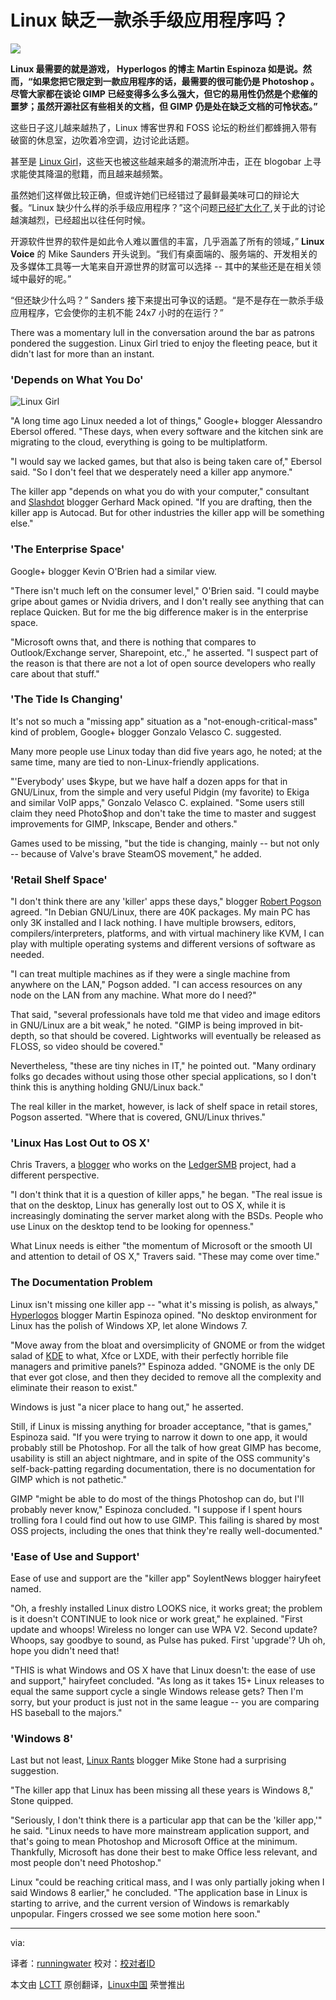 Linux 缺乏一款杀手级应用程序吗？
================================================================================
![](http://www.linuxinsider.com/images/rw302843/linux-killer-app.jpg)

**Linux 最需要的就是游戏， Hyperlogos 的博主 Martin Espinoza 如是说。然而，“如果您把它限定到一款应用程序的话，最需要的很可能仍是 Photoshop 。尽管大家都在谈论 GIMP 已经变得多么多么强大，但它的易用性仍然是个悲催的噩梦；虽然开源社区有些相关的文档，但 GIMP 仍是处在缺乏文档的可怜状态。”**

这些日子这儿越来越热了，Linux 博客世界和 FOSS 论坛的粉丝们都蜂拥入带有破窗的休息室，边吹着冷空调，边讨论此话题。

甚至是 [Linux Girl][9]，这些天也被这些越来越多的潮流所冲击，正在 blogobar 上寻求能使其降温的慰籍，而且越来越频繁。

虽然她们这样做比较正确，但或许她们已经错过了最鲜最美味可口的辩论大餐。“Linux 缺少什么样的杀手级应用程序？”这个问题[已经扩大化了][1],关于此的讨论越演越烈，已经超出以往任何时候。

开源软件世界的软件是如此令人难以置信的丰富，几乎涵盖了所有的领域，” **Linux Voice** 的 Mike Saunders 开头说到。“我们有桌面端的、服务端的、开发相关的及多媒体工具等一大笔来自开源世界的财富可以选择 -- 其中的某些还是在相关领域中最好的呢。”

“但还缺少什么吗？” Sanders 接下来提出可争议的话题。“是不是存在一款杀手级应用程序，它会使你的主机不能 24x7 小时的在运行？”

There was a momentary lull in the conversation around the bar as patrons pondered the suggestion. Linux Girl tried to enjoy the fleeting peace, but it didn't last for more than an instant.

### 'Depends on What You Do' ###

![Linux Girl](http://www.linuxinsider.com/images/article_images/linuxgirl_bg_pinkswirl_150x245.jpg)

"A long time ago Linux needed a lot of things," Google+ blogger Alessandro Ebersol offered. "These days, when every software and the kitchen sink are migrating to the cloud, everything is going to be multiplatform.

"I would say we lacked games, but that also is being taken care of," Ebersol said. "So I don't feel that we desperately need a killer app anymore."

The killer app "depends on what you do with your computer," consultant and [Slashdot][2] blogger Gerhard Mack opined. "If you are drafting, then the killer app is Autocad. But for other industries the killer app will be something else."

### 'The Enterprise Space' ###

Google+ blogger Kevin O'Brien had a similar view.

"There isn't much left on the consumer level," O'Brien said. "I could maybe gripe about games or Nvidia drivers, and I don't really see anything that can replace Quicken. But for me the big difference maker is in the enterprise space.

"Microsoft owns that, and there is nothing that compares to Outlook/Exchange server, Sharepoint, etc.," he asserted. "I suspect part of the reason is that there are not a lot of open source developers who really care about that stuff."

### 'The Tide Is Changing' ###

It's not so much a "missing app" situation as a "not-enough-critical-mass" kind of problem, Google+ blogger Gonzalo Velasco C. suggested.

Many more people use Linux today than did five years ago, he noted; at the same time, many are tied to non-Linux-friendly applications.

"'Everybody' uses $kype, but we have half a dozen apps for that in GNU/Linux, from the simple and very useful Pidgin (my favorite) to Ekiga and similar VoIP apps," Gonzalo Velasco C. explained. "Some users still claim they need Photo$hop and don't take the time to master and suggest improvements for GIMP, Inkscape, Bender and others."

Games used to be missing, "but the tide is changing, mainly -- but not only -- because of Valve's brave SteamOS movement," he added.

### 'Retail Shelf Space' ###

"I don't think there are any 'killer' apps these days," blogger [Robert Pogson][3] agreed. "In Debian GNU/Linux, there are 40K packages. My main PC has only 3K installed and I lack nothing. I have multiple browsers, editors, compilers/interpreters, platforms, and with virtual machinery like KVM, I can play with multiple operating systems and different versions of software as needed.

"I can treat multiple machines as if they were a single machine from anywhere on the LAN," Pogson added. "I can access resources on any node on the LAN from any machine. What more do I need?"

That said, "several professionals have told me that video and image editors in GNU/Linux are a bit weak," he noted. "GIMP is being improved in bit-depth, so that should be covered. Lightworks will eventually be released as FLOSS, so video should be covered."

Nevertheless, "these are tiny niches in IT," he pointed out. "Many ordinary folks go decades without using those other special applications, so I don't think this is anything holding GNU/Linux back."

The real killer in the market, however, is lack of shelf space in retail stores, Pogson asserted. "Where that is covered, GNU/Linux thrives."

### 'Linux Has Lost Out to OS X' ###

Chris Travers, a [blogger][4] who works on the [LedgerSMB][5] project, had a different perspective.

"I don't think that it is a question of killer apps," he began. "The real issue is that on the desktop, Linux has generally lost out to OS X, while it is increasingly dominating the server market along with the BSDs. People who use Linux on the desktop tend to be looking for openness."

What Linux needs is either "the momentum of Microsoft or the smooth UI and attention to detail of OS X," Travers said. "These may come over time."

### The Documentation Problem ###

Linux isn't missing one killer app -- "what it's missing is polish, as always," [Hyperlogos][6] blogger Martin Espinoza opined. "No desktop environment for Linux has the polish of Windows XP, let alone Windows 7.

"Move away from the bloat and oversimplicity of GNOME or from the widget salad of [KDE][7] to what, Xfce or LXDE, with their perfectly horrible file managers and primitive panels?" Espinoza added. "GNOME is the only DE that ever got close, and then they decided to remove all the complexity and eliminate their reason to exist."

Windows is just "a nicer place to hang out," he asserted.

Still, if Linux is missing anything for broader acceptance, "that is games," Espinoza said. "If you were trying to narrow it down to one app, it would probably still be Photoshop. For all the talk of how great GIMP has become, usability is still an abject nightmare, and in spite of the OSS community's self-back-patting regarding documentation, there is no documentation for GIMP which is not pathetic."

GIMP "might be able to do most of the things Photoshop can do, but I'll probably never know," Espinoza concluded. "I suppose if I spent hours trolling fora I could find out how to use GIMP. This failing is shared by most OSS projects, including the ones that think they're really well-documented."

### 'Ease of Use and Support' ###

Ease of use and support are the "killer app" SoylentNews blogger hairyfeet named.

"Oh, a freshly installed Linux distro LOOKS nice, it works great; the problem is it doesn't CONTINUE to look nice or work great," he explained. "First update and whoops! Wireless no longer can use WPA V2. Second update? Whoops, say goodbye to sound, as Pulse has puked. First 'upgrade'? Uh oh, hope you didn't need that!

"THIS is what Windows and OS X have that Linux doesn't: the ease of use and support," hairyfeet concluded. "As long as it takes 15+ Linux releases to equal the same support cycle a single Windows release gets? Then I'm sorry, but your product is just not in the same league -- you are comparing HS baseball to the majors."

### 'Windows 8' ###

Last but not least, [Linux Rants][8] blogger Mike Stone had a surprising suggestion.

"The killer app that Linux has been missing all these years is Windows 8," Stone quipped.

"Seriously, I don't think there is a particular app that can be the 'killer app,'" he said. "Linux needs to have more mainstream application support, and that's going to mean Photoshop and Microsoft Office at the minimum. Thankfully, Microsoft has done their best to make Office less relevant, and most people don't need Photoshop."

Linux "could be reaching critical mass, and I was only partially joking when I said Windows 8 earlier," he concluded. "The application base in Linux is starting to arrive, and the current version of Windows is remarkably unpopular. Fingers crossed we see some motion here soon."

--------------------------------------------------------------------------------

via: 

译者：[runningwater](https://github.com/runningwater) 校对：[校对者ID](https://github.com/校对者ID)

本文由 [LCTT](https://github.com/LCTT/TranslateProject) 原创翻译，[Linux中国](http://linux.cn/) 荣誉推出

[1]:http://www.linuxvoice.com/voice-of-the-masses-what-killer-app-is-linux-missing/
[2]:http://slashdot.org/
[3]:http://mrpogson.com/
[4]:http://ledgersmbdev.blogspot.com/
[5]:http://www.ledgersmb.org/
[6]:http://hyperlogos.org/
[7]:http://www.kde.org/
[8]:http://linuxrants.com/
[9]:http://www.linux-girl.com